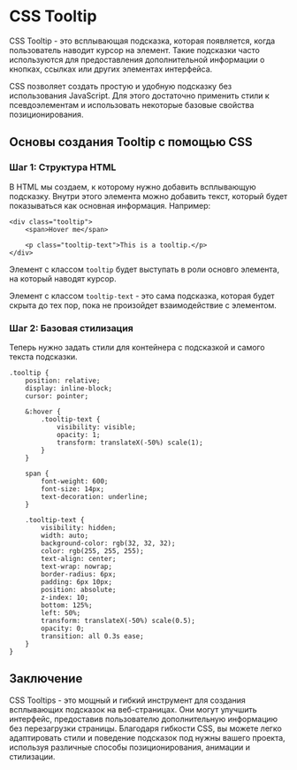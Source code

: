 # CSS Tooltip

CSS Tooltip - это всплывающая подсказка, которая появляется, когда пользователь наводит курсор на элемент. Такие подсказки часто используются для предоставления дополнительной информации о кнопках, ссылках или других элементах интерфейса.

CSS позволяет создать простую и удобную подсказку без использования JavaScript. Для этого достаточно применить стили к псевдоэлементам и использовать некоторые базовые свойства позиционирования.

## Основы создания Tooltip с помощью CSS

### Шаг 1: Структура HTML

В HTML мы создаем, к которому нужно добавить всплывающую подсказку. Внутри этого элемента можно добавить текст, который будет показываться как основная информация. Например:

```
<div class="tooltip">
    <span>Hover me</span>

    <p class="tooltip-text">This is a tooltip.</p>
</div>
```

Элемент с классом ``tooltip`` будет выступать в роли основго элемента, на который наводят курсор.

Элемент с классом ``tooltip-text`` - это сама подсказка, которая будет скрыта до тех пор, пока не произойдет взаимодействие с элементом.

### Шаг 2: Базовая стилизация

Теперь нужно задать стили для контейнера с подсказкой и самого текста подсказки.

```
.tooltip {
    position: relative;
    display: inline-block;
    cursor: pointer;

    &:hover {
        .tooltip-text {
            visibility: visible;
            opacity: 1;
            transform: translateX(-50%) scale(1);
        }
    }

    span {
        font-weight: 600;
        font-size: 14px;
        text-decoration: underline;
    }

    .tooltip-text {
        visibility: hidden;
        width: auto;
        background-color: rgb(32, 32, 32);
        color: rgb(255, 255, 255);
        text-align: center;
        text-wrap: nowrap;
        border-radius: 6px;
        padding: 6px 10px;
        position: absolute;
        z-index: 10;
        bottom: 125%;
        left: 50%;
        transform: translateX(-50%) scale(0.5);
        opacity: 0;
        transition: all 0.3s ease;
    }
}
```

## Заключение

CSS Tooltips - это мощный и гибкий инструмент для создания всплывающих подсказок на веб-страницах. Они могут улучшить интерфейс, предоставив пользователю дополнительную информацию без перезагрузки страницы. Благодаря гибкости CSS, вы можете легко адаптировать стили и поведение подсказок под нужны вашего проекта, используя различные способы позиционирования, анимации и стилизации.